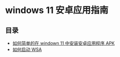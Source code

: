 # windows 11 安卓应用指南

## 目录

- [如何简单的在 windown 11 中安装安卓应用程序 APK](/docs/documents/How%20to%20simply%20install%20APK%20in%20Windows.md)
- [如何启动 WSA](/docs/documents/How%20to%20start%20WSA.md)

